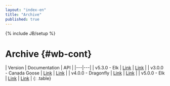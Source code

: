 ```yaml
---
layout: "index-en"
title: "Archive"
published: true
---
```


{% include JB/setup %}

# Archive {#wb-cont}

| Version | Documentation | API | 
|---|---|
| v5.3.0 - Elk | [Link](5.3.0/index-en.html) | [Link](/api/v5.3.0/yuidoc/) |
| v3.0.0 - Canada Goose | [Link](3.0/index-en.html) | [Link](/api/3.0/yuidoc/) |
| v4.0.0 - Dragonfly | [Link](4.0/index-en.html) | [Link](/api/4.0/yuidoc/) |
| v5.0.0 - Elk | [Link](5.0/index-en.html) | [Link](/api/5.0/yuidoc/) |
{: .table}
